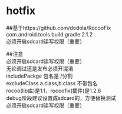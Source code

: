 # hotfix
##基于https://github.com/dodola/RocooFix
com.android.tools.build:gradle:2.1.2
<br>必须开启sdcard读写权限（重要）

##注意
<br>必须开启sdcard读写权限（重要）
 <br>无论调试还是发布必须开混淆
<br>includePackge 包名是 /分割
<br>excludeClass   a.class,b.class  不带包名
<br>rocoo(lib库)是1.1，rocoofix(插件)是1.2.6
<br>debug阶段建议设置成sdcard的，方便替换测试
<br>必须开启sdcard读写权限（重要）
